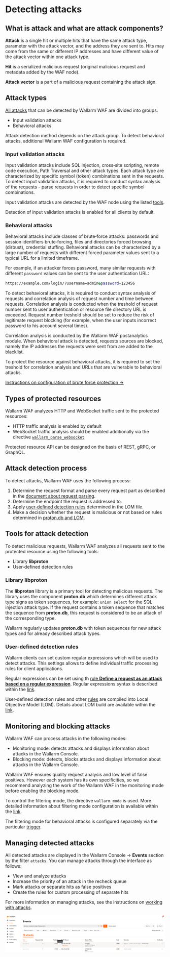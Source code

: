 # Detecting attacks

## What is attack and what are attack components?

**Attack** is a single hit or multiple hits that have the same attack type, parameter with the attack vector, and the address they are sent to. Hits may come from the same or different IP addresses and have different value of the attack vector within one attack type.

**Hit** is a serialized malicious request (original malicious request and metadata added by the WAF node).

**Attack vector** is a part of a malicious request containing the attack sign.

## Attack types

[All attacks](../attacks-vulns-list.md) that can be detected by Wallarm WAF are divided into groups:

* Input validation attacks
* Behavioral attacks

Attack detection method depends on the attack group. To detect behavioral attacks, additional Wallarm WAF configuration is required.

### Input validation attacks

Input validation attacks include SQL injection, cross‑site scripting, remote code execution, Path Traversal and other attack types. Each attack type are characterized by specific symbol (token) combinations sent in the requests. To detect input validation attacks, it is required to conduct syntax analysis of the requests - parse requests in order to detect specific symbol combinations.

Input validation attacks are detected by the WAF node using the listed [tools](#tools-for-attack-detection).

Detection of input validation attacks is enabled for all clients by default.

### Behavioral attacks

Behavioral attacks include classes of brute‑force attacks: passwords and session identifiers brute‑forcing, files and directories forced browsing (dirbust), credential stuffing. Behavioral attacks can be characterized by a large number of requests with different forced parameter values sent to a typical URL for a limited timeframe.

For example, if an attacker forces password, many similar requests with different `password` values can be sent to the user authentication URL:

```bash
https://example.com/login/?username=admin&password=123456
```

To detect behavioral attacks, it is required to conduct syntax analysis of requests and correlation analysis of request number and time between requests. Correlation analysis is conducted when the treshold of request number sent to user authentication or resource file directory URL is exceeded. Request number treshold should be set to reduce the risk of legitimate request blocking (for example, when the user inputs incorrect password to his account several times).

Correlation analysis is conducted by the Wallarm WAF postanalytics module. When behavioral attack is detected, requests sources are blocked, namely the IP addresses the requests were sent from are added to the blacklist.

To protect the resource against behavioral attacks, it is required to set the treshold for correlation analysis and URLs that are vulnerable to behavioral attacks.

[Instructions on configuration of brute force protection →](../admin-en/configuration-guides/protecting-against-bruteforce.md)

## Types of protected resources

Wallarm WAF analyzes HTTP and WebSocket traffic sent to the protected resources:

* HTTP traffic analysis is enabled by default
* WebSocket traffic analysis should be enabled additionally via the directive [`wallarm_parse_websocket`](../admin-en/configure-parameters-en.md#wallarm_parse_websocket)

Protected resource API can be designed on the basis of REST, gRPC, or GraphQL.

## Attack detection process

To detect attacks, Wallarm WAF uses the following process:

1. Determine the request format and parse every request part as described in the [document about request parsing](../user-guides/rules/request-processing.md).
2. Determine the endpoint the request is addressed to.
3. Apply [user‑defined detection rules](#userdefined-detection-rules) determined in the LOM file.
4. Make a decision whether the request is malicious or not based on rules determined in [proton.db and LOM](#tools-for-attack-detection).

## Tools for attack detection

To detect malicious requests, Wallarm WAF analyzes all requests sent to the protected resource using the following tools:

* Library **libproton**
* User‑defined detection rules

### Library libproton

The **libproton** library is a primary tool for detecting malicious requests. The library uses the component **proton.db** which determines different attack type signs as token sequences, for example: `union select` for the SQL injection attack type. If the request contains a token sequence that matches the sequence from **proton.db**, this request is considered to be an attack of the corresponding type.

Wallarm regularly updates **proton.db** with token sequences for new attack types and for already described attack types.

### User‑defined detection rules

Wallarm clients can set custom regular expressions which will be used to detect attacks. This settings allows to define individual traffic processing rules for client applications.

Regular expressions can be set using th [rule **Define a request as an attack based on a regular expression**](../user-guides/rules/regex-rule.md). Regular expressions syntax is described within the [link](../user-guides/rules/add-rule.md#regex).

User‑defined detection rules and other [rules](../user-guides/rules/intro.md) are compiled into Local Objective Model (LOM). Details about LOM build are available within the [link](../user-guides/rules/compiling.md).

## Monitoring and blocking attacks

Wallarm WAF can process attacks in the following modes:

* Monitoring mode: detects attacks and displays information about attacks in the Wallarm Console.
* Blocking mode: detects, blocks attacks and displays information about attacks in the Wallarm Console.

Wallarm WAF ensures quality request analysis and low level of false positives. However each system has its own specificities, so we recommend analyzing the work of the Wallarm WAF in the monitoring mode before enabling the blocking mode.

To control the filtering mode, the directive `wallarm_mode` is used. More detailed information about filtering mode configuration is available within the [link](../admin-en/configure-wallarm-mode.md).

The filtering mode for behavioral attacks is configured separately via the particular [trigger](../admin-en/configuration-guides/protecting-against-bruteforce.md).

## Managing detected attacks

All detected attacks are displayed in the Wallarm Console → **Events** section by the filter `attacks`. You can manage attacks through the interface as follows:

* View and analyze attacks
* Increase the priority of an attack in the recheck queue
* Mark attacks or separate hits as false positives
* Create the rules for custom processing of separate hits

For more information on managing attacks, see the instructions on [working with attacks](../user-guides/events/analyze-attack.md).

![!Attacks view](../images/user-guides/events/check-attack.png)
